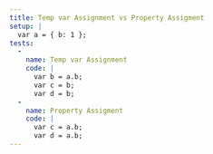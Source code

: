 ```yaml
---
title: Temp var Assignment vs Property Assigment
setup: |
  var a = { b: 1 };
tests:
  -
    name: Temp var Assignment
    code: |
      var b = a.b;
      var c = b;
      var d = b;
  -
    name: Property Assigment
    code: |
      var c = a.b;
      var d = a.b;
---
```


